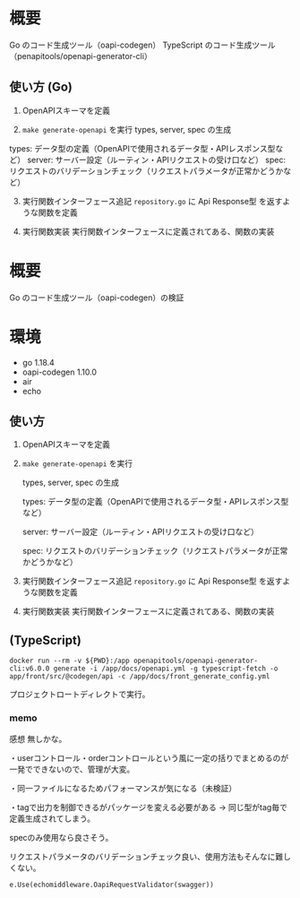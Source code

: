 # 概要
Go のコード生成ツール（oapi-codegen）
TypeScript のコード生成ツール（penapitools/openapi-generator-cli）

## 使い方 (Go)
1. OpenAPIスキーマを定義

2. `make generate-openapi` を実行
types, server, spec の生成

types: データ型の定義（OpenAPIで使用されるデータ型・APIレスポンス型など）
server: サーバー設定（ルーティン・APIリクエストの受け口など）
spec: リクエストのバリデーションチェック（リクエストパラメータが正常かどうかなど）

3. 実行関数インターフェース追記
`repository.go` に Api Response型 を返すような関数を定義

4. 実行関数実装
実行関数インターフェースに定義されてある、関数の実装

# 概要
Go のコード生成ツール（oapi-codegen）の検証

# 環境
- go 1.18.4
- oapi-codegen 1.10.0
- air
- echo

## 使い方
1. OpenAPIスキーマを定義

2. `make generate-openapi` を実行

    types, server, spec の生成
  
    types: データ型の定義（OpenAPIで使用されるデータ型・APIレスポンス型など）
  
    server: サーバー設定（ルーティン・APIリクエストの受け口など）
    
    spec: リクエストのバリデーションチェック（リクエストパラメータが正常かどうかなど）

3. 実行関数インターフェース追記
`repository.go` に Api Response型 を返すような関数を定義

4. 実行関数実装
実行関数インターフェースに定義されてある、関数の実装

## (TypeScript)
```
docker run --rm -v ${PWD}:/app openapitools/openapi-generator-cli:v6.0.0 generate -i /app/docs/openapi.yml -g typescript-fetch -o app/front/src/@codegen/api -c /app/docs/front_generate_config.yml
```
プロジェクトロートディレクトで実行。

### memo
感想
無しかな。

・userコントロール・orderコントロールという風に一定の括りでまとめるのが一発でできないので、管理が大変。

・同一ファイルになるためパフォーマンスが気になる（未検証）

・tagで出力を制御できるがパッケージを変える必要がある
  → 同じ型がtag毎で定義生成されてしまう。

specのみ使用なら良さそう。

リクエストパラメータのバリデーションチェック良い、使用方法もそんなに難しくない。
```
e.Use(echomiddleware.OapiRequestValidator(swagger))
```
